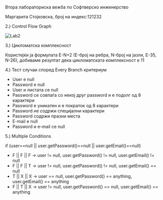 Втора лабораториска вежба по Софтверско инженерство

Маргарита Стојковска, број на индекс:121232

2.) Control Flow Graph

![Lab2](https://github.com/SI121232/SI_2023_lab2_121232/assets/103042343/62976838-3999-4929-80f3-5d34da7c5376)


3.) Цикломатска комплексност

Користејќи ја формулата E-N+2 (E-број на ребра, N-број на јазли, Е-35, N-26), добиваме резултат дека цикломатската комплексност е 11 

4.) Тест случаи според Every Branch критериум

- User е null
- Password е null
- User и листата се null
- Password се совпаѓа со некој друг password и е подолг од 8 карактери
- Password е уникатен и е пократок од 8 карактери
- Password не содржи специјални карактери
- Password содржи празни места
- Е-mail е null
- Password и е-mail се null

5.) Multiple Conditions

if (user==null || user.getPassword()==null || user.getEmail()==null)

- F || F || F -> user != null, user.getPassword() != null, user.getEmail() != null
- F || F || T -> user != null, user.getPassword() != null, user.getEmail() == null
- T || X || X -> user == null, user.getPassword() == anything, user.getEmail() == anything
- F || T || X -> user != null, user.getPassword() == null, user.getEmail() == anything




